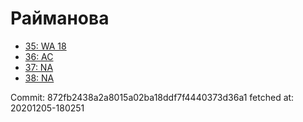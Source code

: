 # Райманова
- [35: WA 18](35.md)
- [36: AC](36.md)
- [37: NA](37.md)
- [38: NA](38.md)

Commit: 872fb2438a2a8015a02ba18ddf7f4440373d36a1
 fetched at: 20201205-180251
